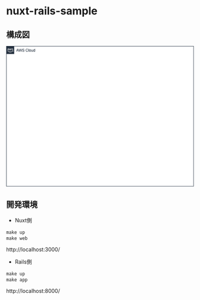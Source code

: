 # nuxt-rails-sample

## 構成図
![](docs/archtecture.drawio.png)

## 開発環境
- Nuxt側
```
make up
make web
```
http://localhost:3000/

- Rails側
```
make up
make app
```
http://localhost:8000/